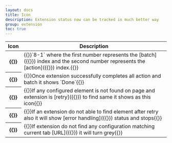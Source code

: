 ```yaml
---
layout: docs
title: Icon
description: Extension status now can be tracked in much better way
group: extension
toc: true
---
```


<table class="table">
  <thead>
    <tr>
      <th scope="col">Icon</th>
      <th scope="col">Description</th>
    </tr>
  </thead>
  <tbody>
    <tr>
      <th scope="row">{{<img icon-batch-action.png 50px>}}</th>
      <td>{{<markdown>}}`8-1` where the first number represents the [batch]({{<docsref "/batch/overview">}}) index and the second number represents the [action]({{<docsref "/action/overview">}}) index.{{</markdown>}}</td>
    </tr>
    <tr>
      <th scope="row">{{<img icon-done.png 50px>}}</th>
      <td>{{<markdown>}}Once extension successfully completes all action and batch it shows `Done`{{</markdown>}}</td>
    </tr>
    <tr>
      <th scope="row">{{<img icon-retry.png 50px>}}</th>
      <td>{{<markdown>}}If any configured element is not found on page and extension is [retry]({{<docsref "/settings/retry">}}) to find same it shows as this icon{{</markdown>}}</td>
    </tr>
    <tr>
      <th scope="row">{{<img icon-error.png 50px>}}</th>
      <td>{{<markdown>}}If an extension do not able to find element after retry also it will show [error handling]({{<docsref "/settings/error-handling">}}) status and stops{{</markdown>}}</td>
    </tr>
    <tr>
      <th scope="row">{{<img icon-black.png 50px>}}</th>
      <td>{{<markdown>}}If extension do not find any configuration matching current tab [URL]({{<docsref "/configuration/url">}}) it will turn grey{{</markdown>}}</td>
    </tr>
  </tbody>
</table>